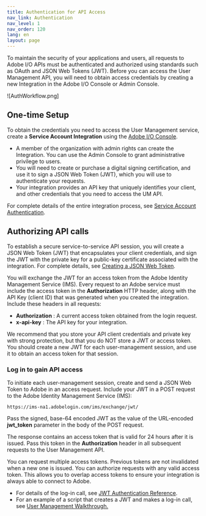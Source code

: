 ```yaml
---
title: Authentication for API Access
nav_link: Authentication
nav_level: 1
nav_order: 120
lang: en
layout: page
---
```


To maintain the security of your applications and users, all requests to Adobe I/O APIs must be authenticated and authorized using standards such as OAuth and JSON Web Tokens (JWT). Before you can access the User Management API, you will need to obtain access credentials by creating a new Integration in the Adobe I/O Console or Admin Console.

![AuthWorkflow.png]

## One-time Setup

To obtain the credentials you need to access the User Management service, create a **Service Account Integration** using the [Adobe I/O Console](https://console.adobe.io/).

* A member of the organization with admin rights can create the Integration. You can use the Admin Console to grant administrative privilege to users.
* You will need to create or purchase a digital signing certification, and use it to sign a JSON Web Token (JWT), which you will use to authenticate your requests.
* Your integration provides an API key that uniquely identifies your client, and other credentials that you need to access the UM API.

For complete details of the entire integration process, see [Service Account Authentication](https://www.adobe.io/apis/cloudplatform/console/authentication/jwt_workflow.html).

## Authorizing API calls

To establish a secure service-to-service API session, you will create a JSON Web Token (JWT) that encapsulates your client credentials, and sign the JWT with the private key for a public-key certificate associated with the integration. For complete details, see [Creating a JSON Web Token](https://www.adobe.io/apis/cloudplatform/console/authentication/createjwt.html).

You will exchange the JWT for an access token from the Adobe Identity Management Service (IMS). Every request to an Adobe service must include the access token in the **Authorization** HTTP header, along with the API Key (client  ID) that was generated when you created the integration. Include these headers in all requests:

* **Authorization** : A current access token obtained from the login request.
* **x-api-key** : The API key for your integration.  

We recommend that you store your API client credentials and private key with strong protection, but that you do NOT store a JWT or access token. You should create a new JWT for each user-management session, and use it to obtain an access token for that session.

### Log in to gain API access

To initiate each user-management session, create and send a JSON Web Token to Adobe in an access request. Include your JWT in a POST request to the Adobe Identity Management Service (IMS):
```
https://ims-na1.adobelogin.com/ims/exchange/jwt/
```
Pass the signed, base-64 encoded JWT as the value of the URL-encoded **jwt_token** parameter in the body of the POST request.

The response contains an access token that is valid for 24 hours after it is issued. Pass this token in the **Authorization** header in all subsequent requests to the User Management API.

You can request multiple access tokens. Previous tokens are not invalidated when a new one is issued. You can authorize requests with any valid access token. This allows you to overlap access tokens to ensure your integration is always able to connect to Adobe.

* For details of the log-in call, see [JWT Authentication Reference](https://www.adobe.io/apis/cloudplatform/console/authentication/connect.html).
* For an example of a script that creates a JWT and makes a log-in call, see [User Management Walkthrough.](samples/index.md)
